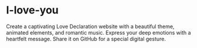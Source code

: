 # I-love-you
 Create a captivating Love Declaration website with a beautiful theme, animated elements, and romantic music. Express your deep emotions with a heartfelt message. Share it on GitHub for a special digital gesture.
